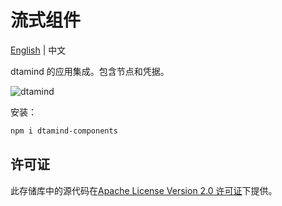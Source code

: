<!-- markdownlint-disable MD030 -->

# 流式组件

[English](./README.md) | 中文

dtamind 的应用集成。包含节点和凭据。

![dtamind](https://github.com/dtamindAI/dtamind/blob/main/images/dtamind_agentflow.gif?raw=true)

安装：

```bash
npm i dtamind-components
```

## 许可证

此存储库中的源代码在[Apache License Version 2.0 许可证](https://github.com/dtamindAI/dtamind/blob/master/LICENSE.md)下提供。

